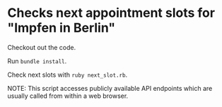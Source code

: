 # Checks next appointment slots for "Impfen in Berlin"

Checkout out the code.

Run `bundle install`.

Check next slots with `ruby next_slot.rb`.

NOTE: This script accesses publicly available API endpoints which are usually called from within a web browser.
